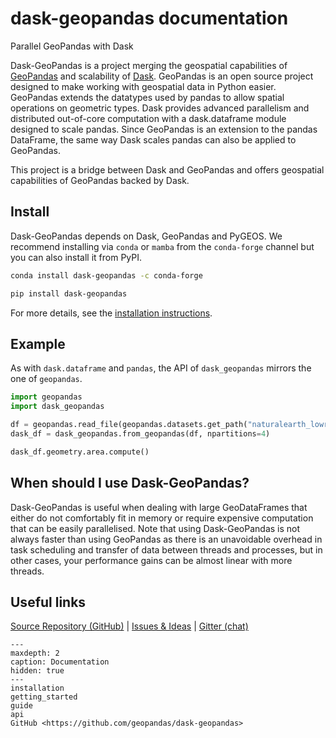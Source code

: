 # dask-geopandas documentation

Parallel GeoPandas with Dask

Dask-GeoPandas is a project merging the geospatial capabilities of [GeoPandas](https://geopandas.org)
and scalability of [Dask](https://dask.org). GeoPandas is an open source project designed to make working with geospatial data in Python easier. GeoPandas extends the datatypes used by pandas to allow spatial operations on geometric types.
Dask provides advanced parallelism and distributed out-of-core computation with a dask.dataframe module designed to scale
pandas. Since GeoPandas is an extension to the pandas DataFrame, the same way Dask scales pandas can also be applied to GeoPandas.

This project is a bridge between Dask and GeoPandas and offers geospatial capabilities of GeoPandas backed by Dask.

## Install

Dask-GeoPandas depends on Dask, GeoPandas and PyGEOS. We recommend installing via `conda` or `mamba` from
the `conda-forge` channel but you can also install it from PyPI.

```sh
conda install dask-geopandas -c conda-forge
```

```sh
pip install dask-geopandas
```

For more details, see the [installation instructions](installation).

## Example

As with `dask.dataframe` and `pandas`, the API of `dask_geopandas` mirrors the one of `geopandas`.

```py
import geopandas
import dask_geopandas

df = geopandas.read_file(geopandas.datasets.get_path("naturalearth_lowres"))
dask_df = dask_geopandas.from_geopandas(df, npartitions=4)

dask_df.geometry.area.compute()
```

## When should I use Dask-GeoPandas?

Dask-GeoPandas is useful when dealing with large GeoDataFrames that either do not comfortably fit in memory or require expensive computation that can be easily parallelised. Note that using Dask-GeoPandas is not always faster than using GeoPandas as there is an unavoidable overhead in task scheduling and transfer of data between threads and processes, but in other cases, your performance gains can be almost linear with more threads.

## Useful links

[Source Repository (GitHub)](https://github.com/geopandas/dask-geopandas) | [Issues & Ideas](https://github.com/geopandas/dask-geopandas/issues) | [Gitter (chat)](https://gitter.im/geopandas/dask-geopandas)

```{toctree}
---
maxdepth: 2
caption: Documentation
hidden: true
---
installation
getting_started
guide
api
GitHub <https://github.com/geopandas/dask-geopandas>
```
